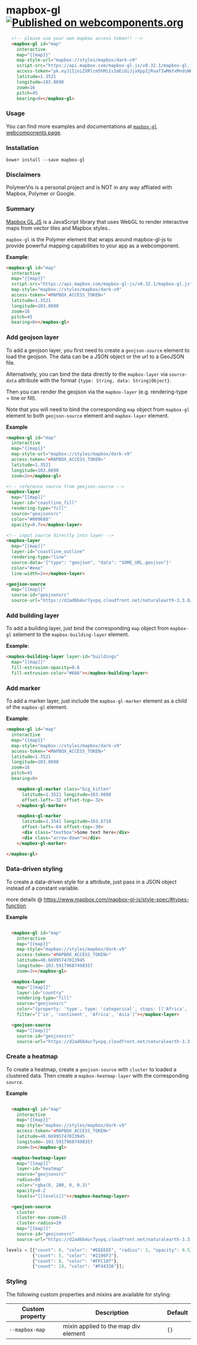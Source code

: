 mapbox-gl [![Published on webcomponents.org](https://img.shields.io/badge/webcomponents.org-published-blue.svg)](https://www.webcomponents.org/element/PolymerVis/mapbox-gl)
==========

<!---
```
<custom-element-demo>
  <template is="dom-bind">
    <script src="../webcomponentsjs/webcomponents-lite.min.js"></script>
    <script src="https://api.mapbox.com/mapbox-gl-js/v0.32.1/mapbox-gl.js"></script>
    <link href='https://api.mapbox.com/mapbox-gl-js/v0.32.1/mapbox-gl.css' rel='stylesheet'>    
    <link rel="import" href="mapbox-gl.html">
    <style>
      #map {
        height: 300px;
        width: 420px
      }

      div.textbox {
        background-color: #eee;
        color: #444;
        padding: 5px;
        line-height: 20px;
        width: 128px;
        height: 20px;
        border-radius: 5px;
        text-align: center;
      }

      div.arrow-down {
        margin-left: 60px;
        width: 0;
        height: 0;
        border-left: 8px solid transparent;
        border-right: 8px solid transparent;
        border-top: 10px solid #eee;
      }

      mapbox-gl-marker.big_kitten {
        background-image: url('https://placekitten.com/g/64/64');
        border: 2px solid #eee;
        border-radius: 50%;
        padding: 0;
        width: 64px;
        height: 64px;
      }

    </style>
    <next-code-block></next-code-block>
  </template>
</custom-element-demo>
```
-->
```html
  <!-- please use your own mapbox access token!! -->
  <mapbox-gl id="map"
    interactive
    map="{{map}}"
    map-style-url="mapbox://styles/mapbox/dark-v9"
    script-src="https://api.mapbox.com/mapbox-gl-js/v0.32.1/mapbox-gl.js"
    access-token="pk.eyJ1IjoiZXRlcm5hMiIsImEiOiJjaXppZjRoaTIwMmYxMndsNHJ4dzR1eWJsIn0.MvJ5fsV47RHlSAt2fBEKLg"
    latitude=1.3521
    longitude=103.8698
    zoom=16
    pitch=45
    bearing=0></mapbox-gl>

```

### Usage
You can find more examples and documentations at [`mapbox-gl` webcomponents page](https://www.webcomponents.org/element/PolymerVis/mapbox-gl).

### Installation

```
bower install --save mapbox-gl
```

### Disclaimers
PolymerVis is a personal project and is NOT in any way affliated with Mapbox, Polymer or Google.

### Summary

[Mapbox GL JS](https://www.mapbox.com/mapbox-gl-js/api/) is a JavaScript library
that uses WebGL to render interactive maps from vector tiles and Mapbox styles..

`mapbox-gl` is the Polymer element that wraps around mapbox-gl-js to provide powerful mapping capabilities to your app as a webcomponent.

<b>Example</b>:
```html
<mapbox-gl id="map"
  interactive
  map="{{map}}"
  script-src="https://api.mapbox.com/mapbox-gl-js/v0.32.1/mapbox-gl.js"
  map-style="mapbox://styles/mapbox/dark-v9"
  access-token="<MAPBOX_ACCESS_TOKEN>"
  latitude=1.3521
  longitude=103.8698
  zoom=16
  pitch=45
  bearing=0></mapbox-gl>
```

### Add geojson layer
To add a geojson layer, you first need to create a `geojson-source` element to
load the geojson. The data can be a JSON object or the url to a GeoJSON file.

Alternatively, you can bind the data directly to the `mapbox-layer` via
`source-data` attribute with the format `{type: String, data: String|Object}`.

Then you can render the geojson via the `mapbox-layer`
(e.g. rendering-type = line or fill).

Note that you will need to bind the corresponding `map` object from
`mapbox-gl` element to both `geojson-source` element and `mapbox-layer` element.

<b>Example</b>

```html
<mapbox-gl id="map"
  interactive
  map="{{map}}"
  map-style-url="mapbox://styles/mapbox/dark-v9"
  access-token="<MAPBOX_ACCESS_TOKEN>"
  latitude=1.3521
  longitude=103.8698
  zoom=2></mapbox-gl>

<!-- reference source from geojson-source -->
<mapbox-layer
  map="[[map]]"
  layer-id="coastline_fill"
  rendering-type="fill"
  source="geojsonsrc"
  color="#009688"
  opacity=0.7></mapbox-layer>

<!-- input source directly into layer -->
<mapbox-layer
  map="[[map]]"
  layer-id="coastline_outline"
  rendering-type="line"
  source-data='{"type": "geojson", "data": "SOME_URL.geojson"}'
  color="#eee"
  line-width=2></mapbox-layer>

<geojson-source
  map="[[map]]"
  source-id="geojsonsrc"
  source-url="https://d2ad6b4ur7yvpq.cloudfront.net/naturalearth-3.3.0/ne_110m_land.geojson"></geojson-source>
```

### Add building layer
To add a building layer, just bind the corresponding `map` object from
`mapbox-gl` selement to the `mapbox-building-layer` element.

<b>Example</b>:
```html
<mapbox-building-layer layer-id="buildings"
  map="[[map]]"
  fill-extrusion-opacity=0.6
  fill-extrusion-color="#666"></mapbox-building-layer>
```

### Add marker
To add a marker layer, just include the `mapbox-gl-marker` element as a child
of the `mapbox-gl` element.

<b>Example</b>:
```html
<mapbox-gl id="map"
  interactive
  map="{{map}}"
  map-style="mapbox://styles/mapbox/dark-v9"
  access-token="<MAPBOX_ACCESS_TOKEN>"
  latitude=1.3521
  longitude=103.8698
  zoom=16
  pitch=45
  bearing=0>

    <mapbox-gl-marker class="big_kitten"
      latitude=1.3521 longitude=103.8698
      offset-left=-32 offset-top=-32>
    </mapbox-gl-marker>

    <mapbox-gl-marker
      latitude=1.3541 longitude=103.8718
      offset-left=-64 offset-top=-30>
      <div class="textbox">Some text here</div>
      <div class="arrow-down"></div>
    </mapbox-gl-marker>

</mapbox-gl>
```

### Data-driven styling
To create a data-driven style for a attribute, just pass in a JSON object
instead of a constant variable.

more details @ https://www.mapbox.com/mapbox-gl-js/style-spec/#types-function

<b>Example</b>
```html

  <mapbox-gl id="map"
    interactive
    map="{{map}}"
    map-style="mapbox://styles/mapbox/dark-v9"
    access-token="<MAPBOX_ACCESS_TOKEN>"
    latitude=40.66995747013945
    longitude=-103.59179687498357
    zoom=3></mapbox-gl>

  <mapbox-layer
    map="[[map]]"
    layer-id="country"
    rendering-type="fill"
    source="geojsonsrc"
    color="{property: 'type', type: 'categorical', stops: [['Africa', '#FAA'], ['Asia', '#AAF']]}"
    filter="['in', 'continent', 'Africa', 'Asia']"></mapbox-layer>

  <geojson-source
    map="[[map]]"
    source-id="geojsonsrc"
    source-url="https://d2ad6b4ur7yvpq.cloudfront.net/naturalearth-3.3.0/ne_110m_admin_0_countries.geojson"></geojson-source>
```

### Create a heatmap
To create a heatmap, create a `geojson-source` with `cluster` to loaded a
clustered data. Then create a `mapbox-heatmap-layer` with the corresponding
`source`.

<b>Example</b>
```html

  <mapbox-gl id="map"
    interactive
    map="{{map}}"
    map-style="mapbox://styles/mapbox/dark-v9"
    access-token="<MAPBOX_ACCESS_TOKEN>"
    latitude=40.66995747013945
    longitude=-103.59179687498357
    zoom=3></mapbox-gl>

  <mapbox-heatmap-layer
    map="[[map]]"
    layer-id="heatmap"
    source="geojsonsrc"
    radius=80
    color="rgba(0, 200, 0, 0.3)"
    opacity=0.2
    levels="[[levels]]"></mapbox-heatmap-layer>

  <geojson-source
    cluster
    cluster-max-zoom=15
    cluster-radius=20
    map="[[map]]"
    source-id="geojsonsrc"
    source-url="https://d2ad6b4ur7yvpq.cloudfront.net/naturalearth-3.3.0/ne_10m_parks_and_protected_lands_point.geojson"></geojson-source>
```

```javascript
levels = [{"count": 0, "color": "#EEEEEE", "radius": 2, "opacity": 0.5},
          {"count": 5, "color": "#2196F3"},
          {"count": 8, "color": "#FFC107"},
          {"count": 10, "color": "#F44336"}];

```


### Styling

The following custom properties and mixins are available for styling:

Custom property | Description | Default
--- | --- | ---
`--mapbox-map` | mixin applied to the map div element | `{}`
